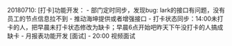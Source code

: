 20180710:
    [打卡]功能开发：
        - 部门定时同步，发现bug: lark的接口有问题，没有员工的节点信息拉不到 - 推动海坤提供或者增强接口
        - 打卡状态同步：14:00未打卡的人，把早晨未打卡状态修改为缺卡；早晨6点开始吧昨天下午没打卡的人搞成缺卡
        - 月报表功能开发
    [面试]
        - 20:00 视频面试